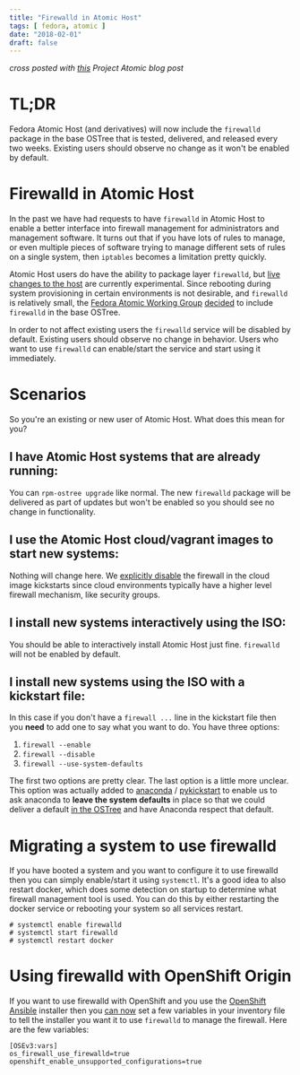 ```yaml
---
title: "Firewalld in Atomic Host"
tags: [ fedora, atomic ]
date: "2018-02-01"
draft: false
---
```


*cross posted with [this](http://www.projectatomic.io/blog/2018/02/firewalld-in-atomic-host/)
Project Atomic blog post*

# TL;DR

Fedora Atomic Host (and derivatives) will now include the `firewalld`
package in the base OSTree that is tested, delivered, and released
every two weeks. Existing users should observe no change as it won't
be enabled by default.

# Firewalld in Atomic Host

In the past we have had requests to have `firewalld` in Atomic Host
to enable a better interface into firewall management for
administrators and management software. It turns out that if you have
lots of rules to manage, or even multiple pieces of software trying to
manage different sets of rules on a single system, then `iptables`
becomes a limitation pretty quickly.

Atomic Host users do have the ability to package layer `firewalld`,
but [live changes to the host](https://www.projectatomic.io/blog/2017/06/rpm-ostree-v2017.6-released/)
are currently experimental. Since rebooting during system provisioning
in certain environments is not desirable, and `firewalld` is
relatively small, the [Fedora Atomic Working Group](https://pagure.io/atomic-wg)
[decided](https://pagure.io/atomic-wg/issue/372) to include `firewalld` in the 
base OSTree. 

In order to not affect existing users the `firewalld` service will be
disabled by default. Existing users should observe no change in behavior.
Users who want to use `firewalld` can enable/start the service and start
using it immediately.

# Scenarios

So you're an existing or new user of Atomic Host. What does this mean
for you?

## I have Atomic Host systems that are already running:

You can `rpm-ostree upgrade` like normal. The new `firewalld` package
will be delivered as part of updates but won't be enabled so
you should see no change in functionality.

## I use the Atomic Host cloud/vagrant images to start new systems:

Nothing will change here. We 
[explicitly disable](https://pagure.io/fedora-kickstarts/blob/master/f/fedora-atomic.ks#_28-30)
the firewall in the cloud image kickstarts since cloud environments
typically have a higher level firewall mechanism, like security
groups.

## I install new systems interactively using the ISO:

You should be able to interactively install Atomic Host just fine.
`firewalld` will not be enabled by default.

## I install new systems using the ISO with a kickstart file:

In this case if you don't have a `firewall ...` line in the kickstart
file then you **need** to add one to say what you want to do. You have
three options:

1. `firewall --enable`
1. `firewall --disable`
1. `firewall --use-system-defaults`

The first two options are pretty clear. The last option is a little
more unclear. This option was actually added to 
[anaconda](https://github.com/rhinstaller/anaconda/pull/1271)
/
[pykickstart](https://github.com/rhinstaller/pykickstart/pull/203)
to enable us to ask anaconda to **leave the system defaults** in place
so that we could deliver a default 
[in the OSTree](https://pagure.io/fedora-atomic/pull-request/103)
and have Anaconda respect that default.


# Migrating a system to use firewalld

If you have booted a system and you want to configure it to use
firewalld then you can simply enable/start it using `systemctl`.
It's a good idea to also restart docker, which does some detection
on startup to determine what firewall management tool is used.
You can do this by either restarting the docker service or rebooting
your system so all services restart. 

```
# systemctl enable firewalld
# systemctl start firewalld
# systemctl restart docker
```

# Using firewalld with OpenShift Origin

If you want to use firewalld with OpenShift and you use the 
[OpenShift Ansible](https://github.com/openshift/openshift-ansible)
installer then you [can now](https://github.com/openshift/openshift-ansible/pull/6763)
set a few variables in your inventory file to tell the installer
you want it to use `firewalld` to manage the firewall. Here are
the few variables:


```
[OSEv3:vars]
os_firewall_use_firewalld=true
openshift_enable_unsupported_configurations=true
```
